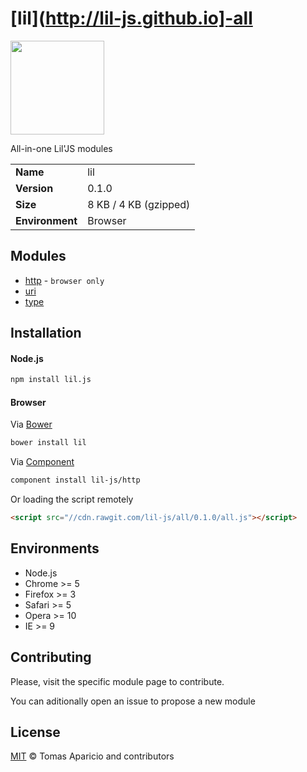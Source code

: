 # [lil](http://lil-js.github.io]-all

<img align="center" height="150" src="http://lil-js.github.io/img/liljs-logo.png" />

All-in-one Lil'JS modules

<table>
<tr>
<td><b>Name</b></td><td>lil</td>
</tr>
<tr>
<td><b>Version</b></td><td>0.1.0</td>
</tr>
<tr>
<td><b>Size</b></td><td>8 KB / 4 KB (gzipped)</td>
</tr>
<tr>
<td><b>Environment</b></td><td>Browser</td>
</tr>
</table>

## Modules

- [http](https://github.com/lil-js/http) - `browser only`
- [uri](https://github.com/lil-js/uri)
- [type](https://github.com/lil-js/type)

## Installation

#### Node.js

```bash
npm install lil.js
```

#### Browser

Via [Bower](http://bower.io)
```bash
bower install lil
```
Via [Component](https://github.com/componentjs/component)
```bash
component install lil-js/http
```

Or loading the script remotely
```html
<script src="//cdn.rawgit.com/lil-js/all/0.1.0/all.js"></script>
```

## Environments

- Node.js
- Chrome >= 5
- Firefox >= 3
- Safari >= 5
- Opera >= 10
- IE >= 9

## Contributing

Please, visit the specific module page to contribute.

You can aditionally open an issue to propose a new module

## License

[MIT](http://opensource.org/licenses/MIT) © Tomas Aparicio and contributors
